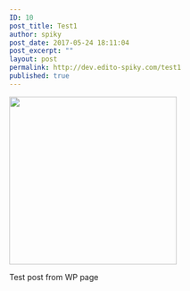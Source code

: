 ```yaml
---
ID: 10
post_title: Test1
author: spiky
post_date: 2017-05-24 18:11:04
post_excerpt: ""
layout: post
permalink: http://dev.edito-spiky.com/test1
published: true
---
```

<img class="alignnone size-medium wp-image-6" src="http://dev.edito-spiky.com/wp-content/uploads/2017/05/cropped-SP-avatar-300x300.jpg" alt="" width="300" height="300" />

Test post from WP page